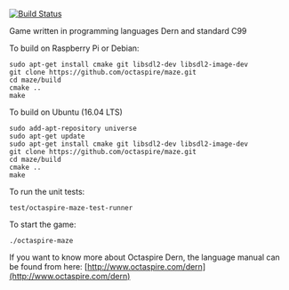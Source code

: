 [![Build Status](https://travis-ci.org/octaspire/maze.svg?branch=master)](https://travis-ci.org/octaspire/maze)

Game written in programming languages Dern and standard C99

To build on Raspberry Pi or Debian:

```shell
sudo apt-get install cmake git libsdl2-dev libsdl2-image-dev
git clone https://github.com/octaspire/maze.git
cd maze/build
cmake ..
make
```

To build on Ubuntu (16.04 LTS)

```shell
sudo add-apt-repository universe
sudo apt-get update
sudo apt-get install cmake git libsdl2-dev libsdl2-image-dev
git clone https://github.com/octaspire/maze.git
cd maze/build
cmake ..
make
```

To run the unit tests:

```shell
test/octaspire-maze-test-runner
```

To start the game:

```shell
./octaspire-maze
```
If you want to know more about Octaspire Dern, the language manual can be found from here:
[http://www.octaspire.com/dern](http://www.octaspire.com/dern)

